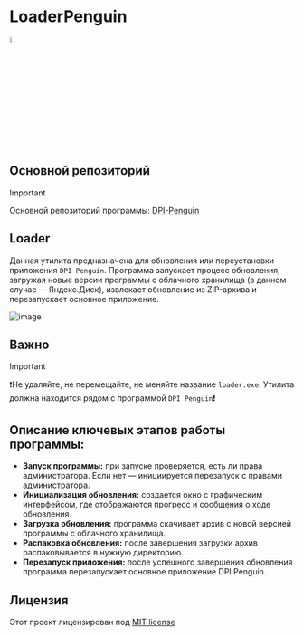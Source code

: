# LoaderPenguin

<img src="https://github.com/zhivem/Loader-for-DPI-Penguin/blob/main/update_reset.ico" width=5% height=5%>

## Основной репозиторий
> [!IMPORTANT]
> Основной репозиторий программы: [DPI-Penguin](https://github.com/zhivem/DPI-Penguin)

## Loader
Данная утилита предназначена для обновления или переустановки приложения `DPI Penguin`. Программа запускает процесс обновления, загружая новые версии программы с облачного хранилища (в данном случае — Яндекс.Диск), извлекает обновление из ZIP-архива и перезапускает основное приложение.

![image](https://github.com/user-attachments/assets/990823de-6801-48e1-8d34-845c7e48d4ac)

## Важно
> [!IMPORTANT]
> ❗️Не удаляйте, не перемещайте, не меняйте название `loader.exe`. Утилита должна находится рядом с программой `DPI Penguin`❗️

## Описание ключевых этапов работы программы:
- **Запуск программы:** при запуске проверяется, есть ли права администратора. Если нет — инициируется перезапуск с правами администратора.
- **Инициализация обновления:** создается окно с графическим интерфейсом, где отображаются прогресс и сообщения о ходе обновления.
- **Загрузка обновления:** программа скачивает архив с новой версией программы с облачного хранилища.
- **Распаковка обновления:** после завершения загрузки архив распаковывается в нужную директорию.
- **Перезапуск приложения:** после успешного завершения обновления программа перезапускает основное приложение DPI Penguin.

## Лицензия 

Этот проект лицензирован под [MIT license](https://raw.githubusercontent.com/zhivem/LoaderPenguin/refs/heads/master/LICENSE.txt)
